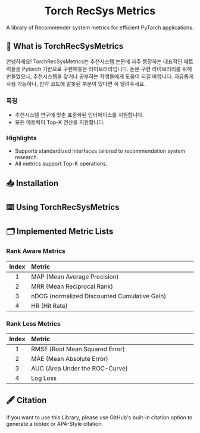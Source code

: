 # <div align="center"> Torch RecSys Metrics </div>
<div align="center"> A library of Recommender system metrics for efficient PyTorch applications. </div>

## 🤗 What is TorchRecSysMetrics

안녕하세요! TorchRecSysMetrics는 추천시스템 논문에 자주 등장하는 대표적인 메트릭들을 Pytorch 기반으로 구현해놓은 라이브러리입니다. 논문 구현 라이브러리를 위해 만들었으나, 추천시스템을 찾거나 공부하는 학생들에게 도움이 되길 바랍니다. 자유롭게 사용 가능하나, 만약 코드에 잘못된 부분이 있다면 꼭 알려주세요.<br>

### 특징
- 추천시스템 연구에 맞춘 표준화된 인터페이스를 지원합니다.
- 모든 메트릭이 Top-K 연산을 지원합니다.

### Highlights
- Supports standardized interfaces tailored to recommendation system research.
- All metrics support Top-K operations.

## 📥 Installation

## ⌨️ Using TorchRecSysMetrics


## 🗂 Implemented Metric Lists

### Rank Aware Metrics
|Index|Metric　　　　　　　　　　　　　　　　　　　　　　　　　　　　　|Review|Implementation|
|:---:|:----------------------------------------------|:------------:|:------------:|
|1    |MAP (Mean Average Precision)                   |[Link]() |[Link]() |
|2    |MRR (Mean Reciprocal Rank)                     |[Link]() |[Link]() |
|3    |nDCG (normalized Discounted Cumulative Gain)   |[Link]() |[Link]() |
|4    |HR (Hit Rate)                                  |[Link]() |[Link]() |

### Rank Less Metrics
|Index|Metric　　　　　　　　　　　　　　　　　　　　　　　　　　　　　|Review|Implementation|
|:---:|:----------------------------------------------|:------------:|:------------:|
|1    |RMSE (Root Mean Squared Error)                 |[Link]() |[Link]() |
|2    |MAE (Mean Absolute Error)                      |[Link]() |[Link]() |
|3    |AUC (Area Under the ROC-Curve)                 |[Link]() |[Link]() |
|4    |Log Loss                                       |[Link]() |[Link]() |

## 🖋 Citation
If you want to use this Library, please use GitHub's built-in citation option to generate a bibtex or APA-Style citation.



